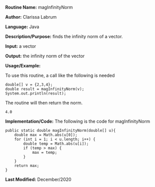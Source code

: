 **Routine Name:** magInfinityNorm  

**Author:** Clarissa Labrum

**Language:** Java

**Description/Purpose:** finds the infinity norm of a vector.

**Input:** a vector

**Output:**  the infinity norm of the vector

**Usage/Example:**

To use this routine, a call like the following is needed

    double[] v = {2,3,4};
    double result = magInfinityNorm(v);
    System.out.println(result);
    
The routine will then return the norm.

    4.0

**Implementation/Code:** The following is the code for magInfinityNorm

    public static double magInfinityNorm(double[] u){
        double max = Math.abs(u[0]);
        for (int i = 1; i < u.length; i++) {
            double temp = Math.abs(u[i]);
            if (temp > max) {
                max = temp;
            }
        }
        return max;
    }

**Last Modified:** December/2020
